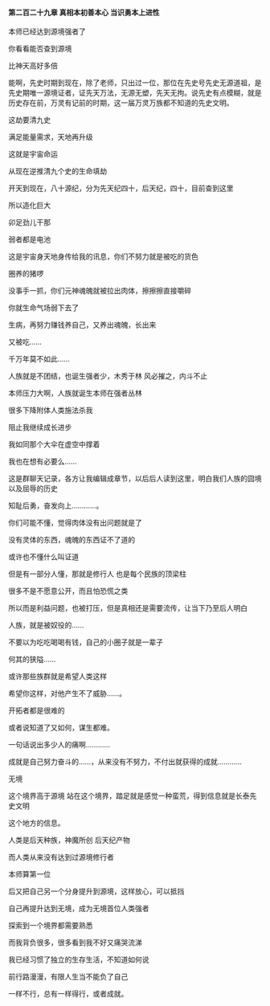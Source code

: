 #### 第二百二十九章 真相本初善本心 当识勇本上进性


本师已经达到源境强者了

你看看能否查到源境

比神天高好多倍


能啊，先史时期到现在，除了老师，只出过一位，那位在先史号先史无源道祖，是先史期唯一源境证者，证先天万法，无源无塑，先天无拘。说先史有点模糊，就是历史存在前，万灵有记前的时期，这一届万灵万族都不知道的先史文明。


这劫要清九史

满足能量需求，天地再升级

这就是宇宙命运

从现在逆推清九个史的生命填劫


开天到现在，八十源纪，分为先天纪四十，后天纪，四十，目前查到这里


所以造化巨大

卯足劲儿干那

弱者都是电池

这是宇宙身天地身传给我的讯息，你们不努力就是被吃的货色

圈养的猪啰

没事手一抓，你们元神魂魄就被拉出肉体，擦擦擦直接嚼碎

你就生命气场弱下去了

生病，再努力赚钱养自己，又养出魂魄，长出来

又被吃……


千万年莫不如此……


人族就是不团结，也诞生强者少，木秀于林 风必摧之，内斗不止


本师压力大啊，人族就诞生本师在强者丛林


很多下降附体人类施法杀我


阻止我继续成长进步


我如同那个大伞在虚空中撑着


我也在想有必要么……


这是群聊天记录，各方让我编辑成章节，以后后人读到这里，明白我们人族的囧境以及屈辱的历史

知耻后勇，奋发向上…………。

你们可能不懂，觉得肉体没有出问题就是了

没有灵体的东西，魂魄的东西证不了道的

或许也不懂什么叫证道

但是有一部分人懂，那就是修行人
也是每个民族的顶梁柱

很多不是不愿意公开，而且怕恐慌之类

所以而是利益问题，也被打压，但是真相还是需要流传，让当下乃至后人明白

人族，就是被奴役的……

不要以为吃吃喝喝有钱，自己的小圈子就是一辈子

何其的狭隘……

或许那些族群就是希望人类这样

希望你这样，对他产生不了威胁……。

开拓者都是很难的

或者说知道了又如何，谋生都难。

一句话说出多少人的痛啊…………

成就是自己努力奋斗的……，从来没有不努力，不付出就获得的成就…………


无境

这个境界高于源境
站在这个境界，踏足就是感觉一种蛮荒，得到信息就是长泰先史文明

这个地方的信息。

人类是后天种族，神魔所创
后天纪产物

而人类从来没有达到过源境修行者

本师算第一位

后又把自己另一个分身提升到源境，这样放心，可以抵挡

自己再提升达到无境，成为无境首位人类强者

探索到一个境界都需要熟悉

而我背负很多，很多看到我不好又痛哭流涕


我已经习惯了独立的生存生活，不知道如何说


前行路漫漫，有限人生当不能负了自己

一样不行，总有一样得行，或者成就。

